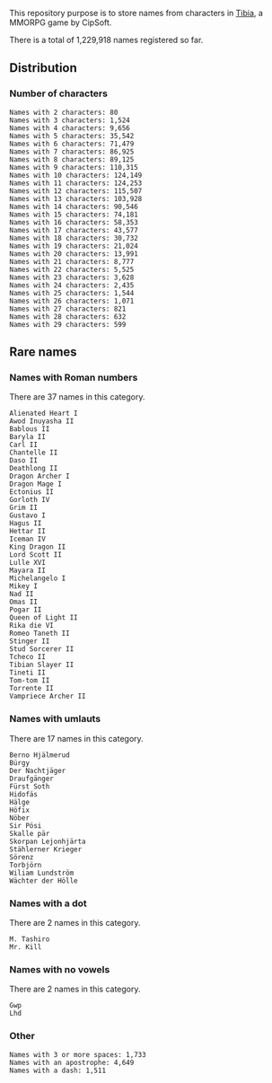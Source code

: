 This repository purpose is to store names from characters in [Tibia](https://www.tibia.com/), a MMORPG game by CipSoft.

There is a total of 1,229,918 names registered so far.

## Distribution

### Number of characters
```
Names with 2 characters: 80
Names with 3 characters: 1,524
Names with 4 characters: 9,656
Names with 5 characters: 35,542
Names with 6 characters: 71,479
Names with 7 characters: 86,925
Names with 8 characters: 89,125
Names with 9 characters: 110,315
Names with 10 characters: 124,149
Names with 11 characters: 124,253
Names with 12 characters: 115,507
Names with 13 characters: 103,928
Names with 14 characters: 90,546
Names with 15 characters: 74,181
Names with 16 characters: 58,353
Names with 17 characters: 43,577
Names with 18 characters: 30,732
Names with 19 characters: 21,024
Names with 20 characters: 13,991
Names with 21 characters: 8,777
Names with 22 characters: 5,525
Names with 23 characters: 3,628
Names with 24 characters: 2,435
Names with 25 characters: 1,544
Names with 26 characters: 1,071
Names with 27 characters: 821
Names with 28 characters: 632
Names with 29 characters: 599
```

## Rare names

### Names with Roman numbers
There are 37 names in this category.
```
Alienated Heart I
Awod Inuyasha II
Bablous II
Baryla II
Carl II
Chantelle II
Daso II
Deathlong II
Dragon Archer I
Dragon Mage I
Ectonius II
Gorloth IV
Grim II
Gustavo I
Hagus II
Hettar II
Iceman IV
King Dragon II
Lord Scott II
Lulle XVI
Mayara II
Michelangelo I
Mikey I
Nad II
Omas II
Pogar II
Queen of Light II
Rika die VI
Romeo Taneth II
Stinger II
Stud Sorcerer II
Tcheco II
Tibian Slayer II
Tineti II
Tom-tom II
Torrente II
Vampriece Archer II
```

### Names with umlauts
There are 17 names in this category.
```
Berno Hjälmerud
Bürgy
Der Nachtjäger
Draufgänger
Fürst Soth
Hidofäs
Hälge
Höfix
Nöber
Sir Pösi
Skalle pär
Skorpan Lejonhjärta
Stählerner Krieger
Sörenz
Torbjörn
Wiliam Lundström
Wächter der Hölle
```

### Names with a dot
There are 2 names in this category.
```
M. Tashiro
Mr. Kill
```

### Names with no vowels
There are 2 names in this category.
```
Gwp
Lhd
```

### Other
```
Names with 3 or more spaces: 1,733
Names with an apostrophe: 4,649
Names with a dash: 1,511
```
